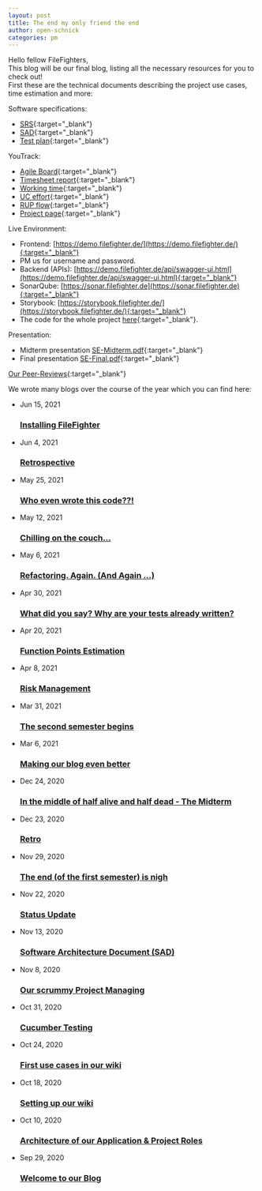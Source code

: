 ```yaml
---
layout: post
title: The end my only friend the end
author: open-schnick
categories: pm
---
```

Hello fellow FileFighters,  
This blog will be our final blog, listing all the necessary resources for you to check out!  
First these are the technical documents describing the project use cases, time estimation and more:

Software specifications:
* [SRS](/wiki/){:target="_blank"}
* [SAD](/wiki/arch){:target="_blank"}
* [Test plan](/wiki/testing){:target="_blank"}

YouTrack:
* [Agile Board](https://dhbw-karlsruhe.myjetbrains.com/youtrack/agiles/108-41/){:target="_blank"}
* [Timesheet report](https://dhbw-karlsruhe.myjetbrains.com/youtrack/reports/timeSheet/160-4?view=actual){:target="_blank"}
* [Working time](https://dhbw-karlsruhe.myjetbrains.com/youtrack/reports/time/141-49?line=user){:target="_blank"}
* [UC effort](https://dhbw-karlsruhe.myjetbrains.com/youtrack/reports/flatDistribution/198-0){:target="_blank"}
* [RUP flow](https://dhbw-karlsruhe.myjetbrains.com/youtrack/reports/cumulativeFlow/143-39?view=actual){:target="_blank"}
* [Project page](https://dhbw-karlsruhe.myjetbrains.com/youtrack/projects/dd008a4d-57d5-4d6e-93a5-cef507582811){:target="_blank"}

Live Environment:
* Frontend: [https://demo.filefighter.de/](https://demo.filefighter.de/){:target="_blank"}
* PM us for username and password. 
* Backend (APIs): [https://demo.filefighter.de/api/swagger-ui.html](https://demo.filefighter.de/api/swagger-ui.html){:target="_blank"}
* SonarQube: [https://sonar.filefighter.de](https://sonar.filefighter.de){:target="_blank"}
* Storybook: [https://storybook.filefighter.de/](https://storybook.filefighter.de/){:target="_blank"}
* The code for the whole project [here](https://github.com/filefighter){:target="_blank"}.

Presentation:
* Midterm presentation [SE-Midterm.pdf](/assets/SE-Midterm.pdf){:target="_blank"}
* Final presentation [SE-Final.pdf](/assets/SE-Final.pdf){:target="_blank"}

[Our Peer-Reviews](/reviews/){:target="_blank"}

We wrote many blogs over the course of the year which you can find here:
<ul class="post-list"><li><span class="post-meta">Jun 15, 2021</span>
        <h3>
          <a class="post-link" target="_blank" href="/tech/2021/06/15/Installation.html">
            Installing FileFighter
          </a>
        </h3></li><li><span class="post-meta">Jun 4, 2021</span>
        <h3>
          <a class="post-link" target="_blank" href="/pm/2021/06/04/retroAgain.html">
            Retrospective
          </a>
        </h3></li><li><span class="post-meta">May 25, 2021</span>
        <h3>
          <a class="post-link" target="_blank" href="/tech/2021/05/25/Metrics.html">
            Who even wrote this code??!
          </a>
        </h3></li><li><span class="post-meta">May 12, 2021</span>
        <h3>
          <a class="post-link" target="_blank" href="/tech/2021/05/12/Paradigms.html">
            Chilling on the couch...
          </a>
        </h3></li><li><span class="post-meta">May 6, 2021</span>
        <h3>
          <a class="post-link" target="_blank" href="/tech/2021/05/06/Refactoring.html">
            Refactoring. Again. (And Again ...)
          </a>
        </h3></li><li><span class="post-meta">Apr 30, 2021</span>
        <h3>
          <a class="post-link" target="_blank" href="/tech/2021/04/30/testing.html">
            What did you say? Why are your tests already written?
          </a>
        </h3></li><li><span class="post-meta">Apr 20, 2021</span>
        <h3>
          <a class="post-link" target="_blank" href="/pm/2021/04/20/FP-estimation.html">
            Function Points Estimation
          </a>
        </h3></li><li><span class="post-meta">Apr 8, 2021</span>
        <h3>
          <a class="post-link" target="_blank" href="/pm/2021/04/08/risk-management.html">
            Risk Management
          </a>
        </h3></li><li><span class="post-meta">Mar 31, 2021</span>
        <h3>
          <a class="post-link" target="_blank" href="/pm/2021/03/31/2ndSemsterStart.html">
            The second semester begins
          </a>
        </h3></li><li><span class="post-meta">Mar 6, 2021</span>
        <h3>
          <a class="post-link" target="_blank" href="/tech/2021/03/06/comments-with-utterance.html">
            Making our blog even better
          </a>
        </h3></li><li><span class="post-meta">Dec 24, 2020</span>
        <h3>
          <a class="post-link" target="_blank" href="/tech/2020/12/24/midterm.html">
            In the middle of half alive and half dead - The Midterm
          </a>
        </h3></li><li><span class="post-meta">Dec 23, 2020</span>
        <h3>
          <a class="post-link" target="_blank" href="/pm/2020/12/23/retro.html">
            Retro
          </a>
        </h3></li><li><span class="post-meta">Nov 29, 2020</span>
        <h3>
          <a class="post-link" target="_blank" href="/tech/2020/11/29/the-end-is-nigh.html">
            The end (of the first semester) is nigh
          </a>
        </h3></li><li><span class="post-meta">Nov 22, 2020</span>
        <h3>
          <a class="post-link" target="_blank" href="/tech/2020/11/22/status-update.html">
            Status Update
          </a>
        </h3></li><li><span class="post-meta">Nov 13, 2020</span>
        <h3>
          <a class="post-link" target="_blank" href="/pm/2020/11/13/architecture-wiki.html">
            Software Architecture Document (SAD)
          </a>
        </h3></li><li><span class="post-meta">Nov 8, 2020</span>
        <h3>
          <a class="post-link" target="_blank" href="/pm/2020/11/08/project-managment.html">
            Our scrummy Project Managing
          </a>
        </h3></li><li><span class="post-meta">Oct 31, 2020</span>
        <h3>
          <a class="post-link" target="_blank" href="/tech/2020/10/31/cucumber-testing.html">
            Cucumber Testing
          </a>
        </h3></li><li><span class="post-meta">Oct 24, 2020</span>
        <h3>
          <a class="post-link" target="_blank" href="/docu/2020/10/24/first-usecases.html">
            First use cases in our wiki
          </a>
        </h3></li><li><span class="post-meta">Oct 18, 2020</span>
        <h3>
          <a class="post-link" target="_blank" href="/docu/2020/10/18/setting_up_wiki.html">
            Setting up our wiki
          </a>
        </h3></li><li><span class="post-meta">Oct 10, 2020</span>
        <h3>
          <a class="post-link" target="_blank" href="/tech/2020/10/10/architecture.html">
            Architecture of our Application &amp; Project Roles
          </a>
        </h3></li><li><span class="post-meta">Sep 29, 2020</span>
        <h3>
          <a class="post-link" target="_blank" href="/intro/2020/09/29/welcome.html">
            Welcome to our Blog
          </a>
        </h3></li></ul>